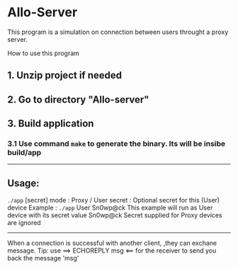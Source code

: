 # Allo-Server
This program is a simulation on connection between users throught a proxy server.

How to use this program

## 1. Unzip project if needed

## 2. Go to directory "Allo-server"

## 3. Build application
### 3.1 Use command `make` to generate the binary. Its will be insibe **build/app**
 

**********
 
 ## Usage:
`./app`   <mode>   [secret]
mode          : Proxy / User
secret        : Optional secret for this (User) device
Example       : `./app`   User  Sn0wp@ck
This example will run as User device with its secret value Sn0wp@ck
Secret supplied for Proxy devices are ignored
**********

When a connection is successful with another client, ,they can exchane message.
Tip: use ==> ECHOREPLY msg <== for the receiver to send you back the message 'msg'
